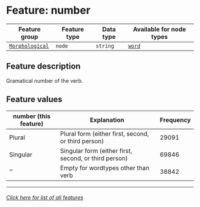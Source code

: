 # Feature: number

Feature group | Feature type | Data type | Available for node types
---  | --- | --- | ---
[`Morphological`](home.md#morphological-features) | `node` | `string`  | [`word`](wordnodefeatures.md#readme)

## Feature description

Gramatical number of the verb.

## Feature values

number (this feature) | Explanation | Frequency
--- | --- | ---
Plural | Plural form (either first, second, or third person) | 29091
Singular | Singular form (either first, second, or third person) | 69846
'' | Empty for wordtypes other than verb | 38842

---
###### [Click here for list of all features](home.md#readme)
